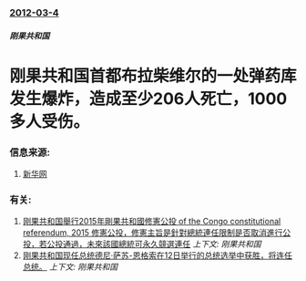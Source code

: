 ### [2012-03-4](/news/2012/03/4/index.md)

##### 刚果共和国
# 刚果共和国首都布拉柴维尔的一处弹药库发生爆炸，造成至少206人死亡，1000多人受伤。




### 信息来源:

1. [新华网](http://news.xinhuanet.com/mil/2012-03/05/c_122792974.htm)

### 有关:

1. [刚果共和国舉行2015年剛果共和國修憲公投 of the Congo constitutional referendum, 2015 修憲公投，修憲主旨是針對總統連任限制是否取消進行公投，若公投通過，未來該國總統可永久競選連任](/news/2015/10/25/刚果共和国舉行2015年剛果共和國修憲公投-of-the-Congo-constitutional-referendum.md) _上下文: 刚果共和国_
2. [刚果共和国现任总统德尼·萨苏-恩格索在12日举行的总统选举中获胜，将连任总统。](/news/2009/07/15/刚果共和国现任总统德尼-萨苏-恩格索在12日举行的总统选举中获胜-将连任总统.md) _上下文: 刚果共和国_
